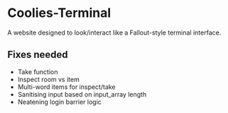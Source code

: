 # Coolies-Terminal
A website designed to look/interact like a Fallout-style terminal interface.

## Fixes needed
- Take function
- Inspect room vs item
- Multi-word items for inspect/take
- Sanitising input based on input_array length
- Neatening login barrier logic